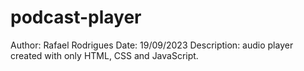 # podcast-player

Author: Rafael Rodrigues
Date: 19/09/2023
Description: audio player created with only HTML, CSS and JavaScript.
